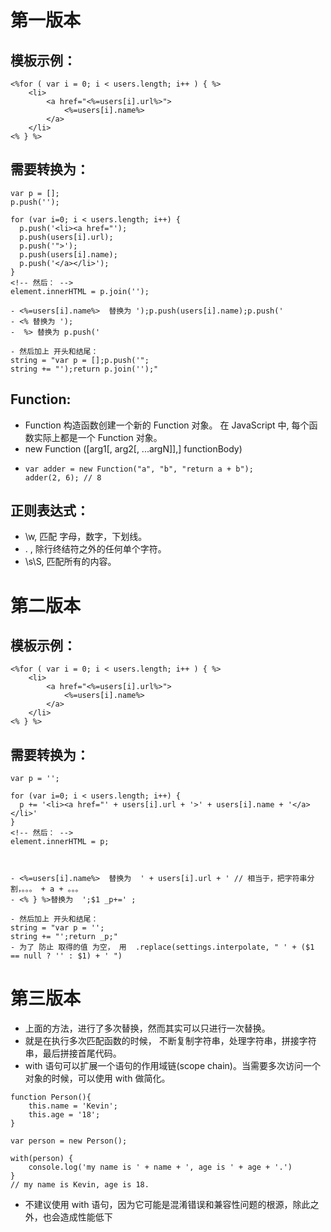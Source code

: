 # 第一版本
## 模板示例：
```
<%for ( var i = 0; i < users.length; i++ ) { %>
    <li>
        <a href="<%=users[i].url%>">
            <%=users[i].name%>
        </a>
    </li>
<% } %>
```
## 需要转换为：
```
var p = [];
p.push('');

for (var i=0; i < users.length; i++) {
  p.push('<li><a href="');
  p.push(users[i].url);
  p.push('">');
  p.push(users[i].name);
  p.push('</a></li>');
}
<!-- 然后： -->
element.innerHTML = p.join('');

- <%=users[i].name%>  替换为 ');p.push(users[i].name);p.push('
- <% 替换为 ');
-  %> 替换为 p.push('

- 然后加上 开头和结尾：
string = "var p = [];p.push('";
string += "');return p.join('');"
```
## Function:
- Function 构造函数创建一个新的 Function 对象。 在 JavaScript 中, 每个函数实际上都是一个 Function 对象。
- new Function ([arg1[, arg2[, ...argN]],] functionBody)
-
  ```
  var adder = new Function("a", "b", "return a + b");
  adder(2, 6); // 8
  ```
## 正则表达式：
- \w, 匹配 字母，数字，下划线。
- . , 除行终结符之外的任何单个字符。
- \s\S, 匹配所有的内容。
# 第二版本
## 模板示例：
```
<%for ( var i = 0; i < users.length; i++ ) { %>
    <li>
        <a href="<%=users[i].url%>">
            <%=users[i].name%>
        </a>
    </li>
<% } %>
```
## 需要转换为：
```
var p = '';

for (var i=0; i < users.length; i++) {
  p += '<li><a href="' + users[i].url + '>' + users[i].name + '</a></li>'
}
<!-- 然后： -->
element.innerHTML = p;



- <%=users[i].name%>  替换为  ' + users[i].url + ' // 相当于，把字符串分割，。。。 + a + 。。。
- <% } %>替换为  ';$1 _p+=' ;

- 然后加上 开头和结尾：
string = "var p = '';
string += "';return _p;"
- 为了 防止 取得的值 为空， 用  .replace(settings.interpolate, " ' + ($1 == null ? '' : $1) + ' ")
```
# 第三版本
- 上面的方法，进行了多次替换，然而其实可以只进行一次替换。
- 就是在执行多次匹配函数的时候， 不断复制字符串，处理字符串，拼接字符串，最后拼接首尾代码。
- with 语句可以扩展一个语句的作用域链(scope chain)。当需要多次访问一个对象的时候，可以使用 with 做简化。
```
function Person(){
    this.name = 'Kevin';
    this.age = '18';
}

var person = new Person();

with(person) {
    console.log('my name is ' + name + ', age is ' + age + '.')
}
// my name is Kevin, age is 18.
```
- 不建议使用 with 语句，因为它可能是混淆错误和兼容性问题的根源，除此之外，也会造成性能低下
